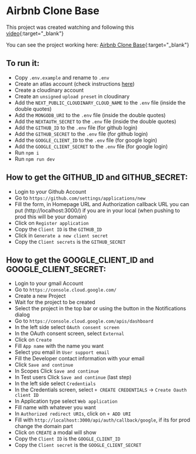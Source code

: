 # Airbnb Clone Base

This project was created watching and following this [video](https://www.youtube.com/watch?v=c_-b_isI4vg){:target="\_blank"}

You can see the project working here: [Airbnb Clone Base](https://test-project-airbnb-base.vercel.app/){:target="\_blank"}

## To run it:

-   Copy `.env.example` and rename to `.env`
-   Create an atlas account (check instructions [here](https://github.com/engdlee/social-media-app-base))
-   Create a cloudinary account
-   Create an `unsigned` `upload preset` in cloudinary
-   Add the `NEXT_PUBLIC_CLOUDINARY_CLOUD_NAME` to the `.env` file (inside the double quotes)
-   Add the `MONGODB_URI` to the `.env` file (inside the double quotes)
-   Add the `NEXTAUTH_SECRET` to the `.env` file (inside the double quotes)
-   Add the `GITHUB_ID` to the `.env` file (for github login)
-   Add the `GITHUB_SECRET` to the `.env` file (for github login)
-   Add the `GOOGLE_CLIENT_ID` to the `.env` file (for google login)
-   Add the `GOOGLE_CLIENT_SECRET` to the `.env` file (for google login)
-   Run `npm i`
-   Run `npm run dev`

## How to get the GITHUB_ID and GITHUB_SECRET:

-   Login to your Github Account
-   Go to `https://github.com/settings/applications/new`
-   Fill the form, in Homepage URL and Authorization callback URL you can put (http://localhost:3000/) if you are in your local (when pushing to prod this will be your domain)
-   Click on `Register application`
-   Copy the `Client ID` is the `GITHUB_ID`
-   Click in `Generate a new client secret`
-   Copy the `Client secrets` is the `GITHUB_SECRET`

## How to get the GOOGLE_CLIENT_ID and GOOGLE_CLIENT_SECRET:

-   Login to your gmail Account
-   Go to `https://console.cloud.google.com/`
-   Create a new Project
-   Wait for the project to be created
-   Select the project in the top bar or using the button in the Notifications dialog
-   Go to `https://console.cloud.google.com/apis/dashboard`
-   In the left side select `OAuth consent screen`
-   In the OAuth consent screen, select `External`
-   Click on `Create`
-   Fill `App name` with the name you want
-   Select you email in `User support email`
-   Fill the Developer contact information with your email
-   Click `Save and continue`
-   In Scopes Click `Save and continue`
-   In Test users Click `Save and continue` (last step)
-   In the left side select `Credentials`
-   In the Credentials screen, select `+ CREATE CREDENTIALS` -> `Create Oauth client ID`
-   In Application type select `Web application`
-   Fill name with whatever you want
-   In `Authorized redirect URIs`, click on `+ ADD URI`
-   Fill with `http://localhost:3000/api/auth/callback/google`, if its for prod change the domain part
-   Click on `CREATE` a modal will show
-   Copy the `Client ID` is the `GOOGLE_CLIENT_ID`
-   Copy the `Client secret` is the `GOOGLE_CLIENT_SECRET`
